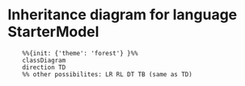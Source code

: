 # Inheritance diagram for language StarterModel
```mermaid
    %%{init: {'theme': 'forest'} }%%
    classDiagram
    direction TD
    %% other possibilites: LR RL DT TB (same as TD)

    
```
